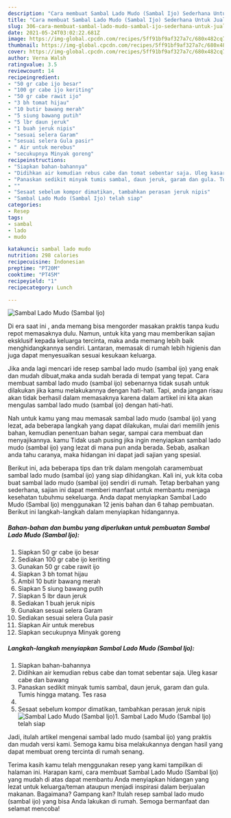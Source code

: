 ```yaml
---
description: "Cara membuat Sambal Lado Mudo (Sambal Ijo) Sederhana Untuk Jualan"
title: "Cara membuat Sambal Lado Mudo (Sambal Ijo) Sederhana Untuk Jualan"
slug: 306-cara-membuat-sambal-lado-mudo-sambal-ijo-sederhana-untuk-jualan
date: 2021-05-24T03:02:22.681Z
image: https://img-global.cpcdn.com/recipes/5ff91bf9af327a7c/680x482cq70/sambal-lado-mudo-sambal-ijo-foto-resep-utama.jpg
thumbnail: https://img-global.cpcdn.com/recipes/5ff91bf9af327a7c/680x482cq70/sambal-lado-mudo-sambal-ijo-foto-resep-utama.jpg
cover: https://img-global.cpcdn.com/recipes/5ff91bf9af327a7c/680x482cq70/sambal-lado-mudo-sambal-ijo-foto-resep-utama.jpg
author: Verna Walsh
ratingvalue: 3.5
reviewcount: 14
recipeingredient:
- "50 gr cabe ijo besar"
- "100 gr cabe ijo keriting"
- "50 gr cabe rawit ijo"
- "3 bh tomat hijau"
- "10 butir bawang merah"
- "5 siung bawang putih"
- "5 lbr daun jeruk"
- "1 buah jeruk nipis"
- "sesuai selera Garam"
- "sesuai selera Gula pasir"
- " Air untuk merebus"
- "secukupnya Minyak goreng"
recipeinstructions:
- "Siapkan bahan-bahannya"
- "Didihkan air kemudian rebus cabe dan tomat sebentar saja. Uleg kasar cabe dan bawang"
- "Panaskan sedikit minyak tumis sambal, daun jeruk, garam dan gula. Tumis hingga matang. Tes rasa"
- ""
- "Sesaat sebelum kompor dimatikan, tambahkan perasan jeruk nipis"
- "Sambal Lado Mudo (Sambal Ijo) telah siap"
categories:
- Resep
tags:
- sambal
- lado
- mudo

katakunci: sambal lado mudo 
nutrition: 298 calories
recipecuisine: Indonesian
preptime: "PT20M"
cooktime: "PT45M"
recipeyield: "1"
recipecategory: Lunch

---
```



![Sambal Lado Mudo (Sambal Ijo)](https://img-global.cpcdn.com/recipes/5ff91bf9af327a7c/680x482cq70/sambal-lado-mudo-sambal-ijo-foto-resep-utama.jpg)

Di era  saat ini , anda memang bisa mengorder masakan praktis tanpa kudu repot memasaknya dulu. Namun, untuk kita yang mau memberikan sajian eksklusif kepada keluarga tercinta, maka anda memang lebih baik menghidangkannya sendiri. Lantaran, memasak di rumah lebih higienis dan juga dapat menyesuaikan sesuai kesukaan keluarga.

Jika anda lagi mencari ide resep sambal lado mudo (sambal ijo) yang enak dan mudah dibuat,maka anda sudah berada di tempat yang tepat. Cara membuat sambal lado mudo (sambal ijo)  sebenarnya tidak susah untuk dilakukan jika kamu melakukannya dengan hati-hati. Tapi, anda jangan risau akan tidak berhasil dalam memasaknya 
karena dalam artikel ini kita akan mengulas sambal lado mudo (sambal ijo) dengan hati-hati.  



Nah untuk kamu yang mau memasak sambal lado mudo (sambal ijo) yang lezat, ada beberapa langkah yang dapat dilakukan, mulai dari memilih jenis bahan, kemudian penentuan bahan segar, sampai cara membuat dan menyajikannya. kamu Tidak usah pusing jika ingin menyiapkan sambal lado mudo (sambal ijo) yang lezat di mana pun anda berada. Sebab, asalkan anda  tahu caranya, maka hidangan ini dapat jadi sajian yang spesial.

Berikut ini, ada beberapa tips dan trik dalam mengolah caramembuat sambal lado mudo (sambal ijo) yang siap dihidangkan. Kali ini, yuk kita coba buat sambal lado mudo (sambal ijo) sendiri di rumah. Tetap berbahan yang sederhana, sajian ini dapat memberi manfaat untuk membantu menjaga kesehatan tubuhmu sekeluarga. Anda dapat menyiapkan Sambal Lado Mudo (Sambal Ijo) menggunakan 12 jenis bahan dan 6 tahap pembuatan. Berikut ini langkah-langkah dalam menyiapkan hidangannya.

<!--inarticleads1-->

##### Bahan-bahan dan bumbu yang diperlukan untuk pembuatan Sambal Lado Mudo (Sambal Ijo):

1. Siapkan 50 gr cabe ijo besar
1. Sediakan 100 gr cabe ijo keriting
1. Gunakan 50 gr cabe rawit ijo
1. Siapkan 3 bh tomat hijau
1. Ambil 10 butir bawang merah
1. Siapkan 5 siung bawang putih
1. Siapkan 5 lbr daun jeruk
1. Sediakan 1 buah jeruk nipis
1. Gunakan sesuai selera Garam
1. Sediakan sesuai selera Gula pasir
1. Siapkan  Air untuk merebus
1. Siapkan secukupnya Minyak goreng




<!--inarticleads2-->

##### Langkah-langkah menyiapkan Sambal Lado Mudo (Sambal Ijo):

1. Siapkan bahan-bahannya
1. Didihkan air kemudian rebus cabe dan tomat sebentar saja. Uleg kasar cabe dan bawang
1. Panaskan sedikit minyak tumis sambal, daun jeruk, garam dan gula. Tumis hingga matang. Tes rasa
1. 
1. Sesaat sebelum kompor dimatikan, tambahkan perasan jeruk nipis
<img src="//assets-global.cpcdn.com/assets/icons/button_play-2c75c40dde080a61004c1f40b05d8f140eaff45d7e9e6481dc71c63d2e7c4909.png" alt="Sambal Lado Mudo (Sambal Ijo)">1. Sambal Lado Mudo (Sambal Ijo) telah siap




Jadi, itulah artikel mengenai  sambal lado mudo (sambal ijo)  yang praktis dan mudah versi kami. Semoga kamu bisa melakukannya dengan hasil yang dapat membuat oreng tercinta di rumah senang. 

Terima kasih kamu telah menggunakan resep yang kami tampilkan di halaman ini. Harapan kami, cara membuat  Sambal Lado Mudo (Sambal Ijo) yang mudah di atas dapat membantu Anda menyiapkan hidangan yang lezat untuk keluarga/teman ataupun menjadi inspirasi dalam berjualan makanan. Bagaimana? Gampang kan? Itulah resep sambal lado mudo (sambal ijo) yang bisa Anda lakukan di rumah. Semoga bermanfaat dan selamat mencoba!


